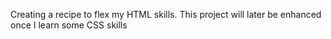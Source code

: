 Creating a recipe to flex my HTML skills. This project will later be enhanced once I learn some CSS skills

